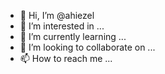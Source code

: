 - 👋 Hi, I’m @ahiezel
- 👀 I’m interested in ...
- 🌱 I’m currently learning ...
- 💞️ I’m looking to collaborate on ...
- 📫 How to reach me ...

<!---
ahiezel/ahiezel is a ✨ special ✨ repository because its `README.md` (this file) appears on your GitHub profile.
You can click the Preview link to take a look at your changes.
--->
